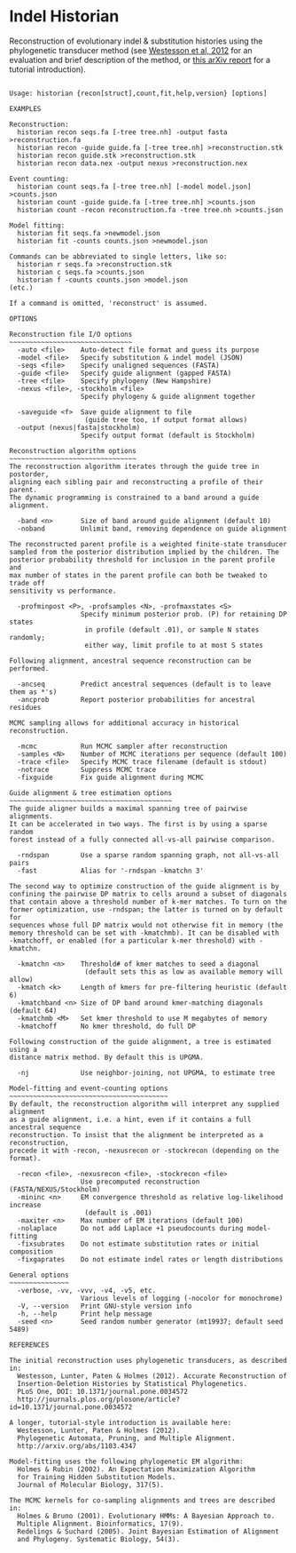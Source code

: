# Indel Historian
Reconstruction of evolutionary indel & substitution histories using the phylogenetic transducer method
(see [Westesson et al, 2012](http://journals.plos.org/plosone/article?id=10.1371/journal.pone.0034572) for an evaluation and brief description of the method, or [this arXiv report](http://arxiv.org/abs/1103.4347) for a tutorial introduction).

<pre><code>
Usage: historian {recon[struct],count,fit,help,version} [options]

EXAMPLES

Reconstruction:
  historian recon seqs.fa [-tree tree.nh] -output fasta &gt;reconstruction.fa
  historian recon -guide guide.fa [-tree tree.nh] &gt;reconstruction.stk
  historian recon guide.stk &gt;reconstruction.stk
  historian recon data.nex -output nexus &gt;reconstruction.nex

Event counting:
  historian count seqs.fa [-tree tree.nh] [-model model.json] &gt;counts.json
  historian count -guide guide.fa [-tree tree.nh] &gt;counts.json
  historian count -recon reconstruction.fa -tree tree.nh &gt;counts.json

Model fitting:
  historian fit seqs.fa &gt;newmodel.json
  historian fit -counts counts.json &gt;newmodel.json

Commands can be abbreviated to single letters, like so:
  historian r seqs.fa &gt;reconstruction.stk
  historian c seqs.fa &gt;counts.json
  historian f -counts counts.json &gt;model.json
(etc.)

If a command is omitted, 'reconstruct' is assumed.

OPTIONS

Reconstruction file I/O options
~~~~~~~~~~~~~~~~~~~~~~~~~~~~~~~
  -auto &lt;file&gt;    Auto-detect file format and guess its purpose
  -model &lt;file&gt;   Specify substitution & indel model (JSON)
  -seqs &lt;file&gt;    Specify unaligned sequences (FASTA)
  -guide &lt;file&gt;   Specify guide alignment (gapped FASTA)
  -tree &lt;file&gt;    Specify phylogeny (New Hampshire)
  -nexus &lt;file&gt;, -stockholm &lt;file&gt;
                  Specify phylogeny & guide alignment together

  -saveguide &lt;f&gt;  Save guide alignment to file
                   (guide tree too, if output format allows)
  -output (nexus|fasta|stockholm)
                  Specify output format (default is Stockholm)

Reconstruction algorithm options
~~~~~~~~~~~~~~~~~~~~~~~~~~~~~~~~
The reconstruction algorithm iterates through the guide tree in postorder,
aligning each sibling pair and reconstructing a profile of their parent.
The dynamic programming is constrained to a band around a guide alignment.

  -band &lt;n&gt;       Size of band around guide alignment (default 10)
  -noband         Unlimit band, removing dependence on guide alignment

The reconstructed parent profile is a weighted finite-state transducer
sampled from the posterior distribution implied by the children. The
posterior probability threshold for inclusion in the parent profile and
max number of states in the parent profile can both be tweaked to trade off
sensitivity vs performance.

  -profminpost &lt;P&gt;, -profsamples &lt;N&gt;, -profmaxstates &lt;S&gt;
                  Specify minimum posterior prob. (P) for retaining DP states
                   in profile (default .01), or sample N states randomly;
                   either way, limit profile to at most S states

Following alignment, ancestral sequence reconstruction can be performed.

  -ancseq         Predict ancestral sequences (default is to leave them as *'s)
  -ancprob        Report posterior probabilities for ancestral residues

MCMC sampling allows for additional accuracy in historical reconstruction.

  -mcmc           Run MCMC sampler after reconstruction
  -samples &lt;N&gt;    Number of MCMC iterations per sequence (default 100)
  -trace &lt;file&gt;   Specify MCMC trace filename (default is stdout)
  -notrace        Suppress MCMC trace
  -fixguide       Fix guide alignment during MCMC

Guide alignment & tree estimation options
~~~~~~~~~~~~~~~~~~~~~~~~~~~~~~~~~~~~~~~~~
The guide aligner builds a maximal spanning tree of pairwise alignments.
It can be accelerated in two ways. The first is by using a sparse random
forest instead of a fully connected all-vs-all pairwise comparison.

  -rndspan        Use a sparse random spanning graph, not all-vs-all pairs
  -fast           Alias for '-rndspan -kmatchn 3'

The second way to optimize construction of the guide alignment is by
confining the pairwise DP matrix to cells around a subset of diagonals
that contain above a threshold number of k-mer matches. To turn on the
former optimization, use -rndspan; the latter is turned on by default for
sequences whose full DP matrix would not otherwise fit in memory (the
memory threshold can be set with -kmatchmb). It can be disabled with
-kmatchoff, or enabled (for a particular k-mer threshold) with -kmatchn.

  -kmatchn &lt;n&gt;    Threshold# of kmer matches to seed a diagonal
                   (default sets this as low as available memory will allow)
  -kmatch &lt;k&gt;     Length of kmers for pre-filtering heuristic (default 6)
  -kmatchband &lt;n&gt; Size of DP band around kmer-matching diagonals (default 64)
  -kmatchmb &lt;M&gt;   Set kmer threshold to use M megabytes of memory
  -kmatchoff      No kmer threshold, do full DP

Following construction of the guide alignment, a tree is estimated using a
distance matrix method. By default this is UPGMA.

  -nj             Use neighbor-joining, not UPGMA, to estimate tree

Model-fitting and event-counting options
~~~~~~~~~~~~~~~~~~~~~~~~~~~~~~~~~~~~~~~~
By default, the reconstruction algorithm will interpret any supplied alignment
as a guide alignment, i.e. a hint, even if it contains a full ancestral sequence
reconstruction. To insist that the alignment be interpreted as a reconstruction,
precede it with -recon, -nexusrecon or -stockrecon (depending on the format).

  -recon &lt;file&gt;, -nexusrecon &lt;file&gt;, -stockrecon &lt;file&gt;
                  Use precomputed reconstruction (FASTA/NEXUS/Stockholm)
  -mininc &lt;n&gt;     EM convergence threshold as relative log-likelihood increase
                   (default is .001)
  -maxiter &lt;n&gt;    Max number of EM iterations (default 100)
  -nolaplace      Do not add Laplace +1 pseudocounts during model-fitting
  -fixsubrates    Do not estimate substitution rates or initial composition
  -fixgaprates    Do not estimate indel rates or length distributions

General options
~~~~~~~~~~~~~~~
  -verbose, -vv, -vvv, -v4, -v5, etc.
                  Various levels of logging (-nocolor for monochrome)
  -V, --version   Print GNU-style version info
  -h, --help      Print help message
  -seed &lt;n&gt;       Seed random number generator (mt19937; default seed 5489)

REFERENCES

The initial reconstruction uses phylogenetic transducers, as described in:
  Westesson, Lunter, Paten & Holmes (2012). Accurate Reconstruction of
  Insertion-Deletion Histories by Statistical Phylogenetics.
  PLoS One, DOI: 10.1371/journal.pone.0034572
  http://journals.plos.org/plosone/article?id=10.1371/journal.pone.0034572

A longer, tutorial-style introduction is available here:
  Westesson, Lunter, Paten & Holmes (2012).
  Phylogenetic Automata, Pruning, and Multiple Alignment.
  http://arxiv.org/abs/1103.4347

Model-fitting uses the following phylogenetic EM algorithm:
  Holmes & Rubin (2002). An Expectation Maximization Algorithm
  for Training Hidden Substitution Models.
  Journal of Molecular Biology, 317(5).

The MCMC kernels for co-sampling alignments and trees are described in:
  Holmes & Bruno (2001). Evolutionary HMMs: A Bayesian Approach to.
  Multiple Alignment. Bioinformatics, 17(9).
  Redelings & Suchard (2005). Joint Bayesian Estimation of Alignment
  and Phylogeny. Systematic Biology, 54(3).

</code></pre>
